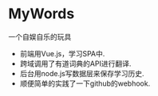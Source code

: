 # MyWords
一个自娱自乐的玩具
* 前端用Vue.js，学习SPA中.
* 跨域调用了有道词典的API进行翻译.
* 后台用node.js写数据层来保存学习历史.
* 顺便简单的实践了一下github的webhook.